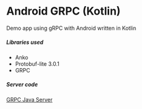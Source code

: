 # Android GRPC (Kotlin)
Demo app using gRPC with Android written in Kotlin

##### Libraries used
* Anko
* Protobuf-lite 3.0.1
* GRPC

##### Server code
[GRPC Java Server](https://github.com/vivekkartha/java-grpc-server "GRPC Java Server")
